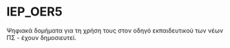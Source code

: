 # IEP_OER5
Ψηφιακά δομήματα για τη χρήση τους στον οδηγό εκπαιδευτικού των νέων ΠΣ - έχουν δημοσιευτεί.
